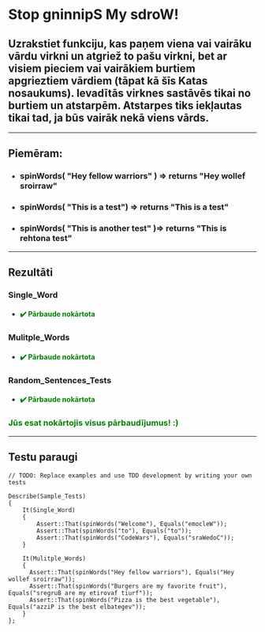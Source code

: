 # **Stop gninnipS My sdroW!**

## **Uzrakstiet funkciju, kas paņem viena vai vairāku vārdu virkni un atgriež to pašu virkni, bet ar visiem pieciem vai vairākiem burtiem apgrieztiem vārdiem (tāpat kā šīs Katas nosaukums). Ievadītās virknes sastāvēs tikai no burtiem un atstarpēm. Atstarpes tiks iekļautas tikai tad, ja būs vairāk nekā viens vārds.**
------
## **Piemēram:**

* ### spinWords( "Hey fellow warriors" ) => returns "Hey wollef sroirraw" 
* ### spinWords( "This is a test") => returns "This is a test" 
* ### spinWords( "This is another test" )=> returns "This is rehtona test"
  
---
## **Rezultāti**


###    Single_Word
- #### <span style="color:green">:heavy_check_mark: Pārbaude nokārtota</span>

### Mulitple_Words
- #### <span style="color:green">:heavy_check_mark: Pārbaude nokārtota</span>

### Random_Sentences_Tests
- #### <span style="color:green">:heavy_check_mark: Pārbaude nokārtota</span>
  
### <span style="color:green"> Jūs esat nokārtojis visus pārbaudījumus! :)</span>

---
## **Testu paraugi**

```
// TODO: Replace examples and use TDD development by writing your own tests

Describe(Sample_Tests)
{
    It(Single_Word)
    {
        Assert::That(spinWords("Welcome"), Equals("emocleW"));
        Assert::That(spinWords("to"), Equals("to"));
        Assert::That(spinWords("CodeWars"), Equals("sraWedoC"));
    }
    
    It(Mulitple_Words)
    {
      Assert::That(spinWords("Hey fellow warriors"), Equals("Hey wollef sroirraw"));
      Assert::That(spinWords("Burgers are my favorite fruit"), Equals("sregruB are my etirovaf tiurf"));
      Assert::That(spinWords("Pizza is the best vegetable"), Equals("azziP is the best elbategev"));
    }
};